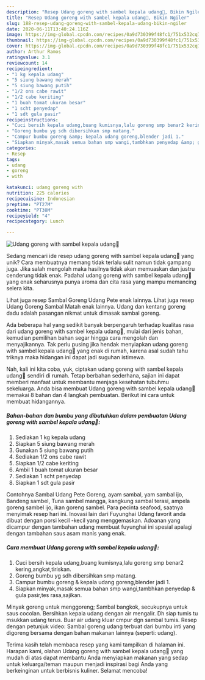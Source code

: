 ```yaml
---
description: "Resep Udang goreng with sambel kepala udang🦐, Bikin Ngiler"
title: "Resep Udang goreng with sambel kepala udang🦐, Bikin Ngiler"
slug: 188-resep-udang-goreng-with-sambel-kepala-udang-bikin-ngiler
date: 2020-06-11T13:40:24.116Z
image: https://img-global.cpcdn.com/recipes/0a9d730399f48fc1/751x532cq70/udang-goreng-with-sambel-kepala-udang🦐-foto-resep-utama.jpg
thumbnail: https://img-global.cpcdn.com/recipes/0a9d730399f48fc1/751x532cq70/udang-goreng-with-sambel-kepala-udang🦐-foto-resep-utama.jpg
cover: https://img-global.cpcdn.com/recipes/0a9d730399f48fc1/751x532cq70/udang-goreng-with-sambel-kepala-udang🦐-foto-resep-utama.jpg
author: Arthur Ramos
ratingvalue: 3.1
reviewcount: 14
recipeingredient:
- "1 kg kepala udang"
- "5 siung bawang merah"
- "5 siung bawang putih"
- "1/2 ons cabe rawit"
- "1/2 cabe keriting"
- "1 buah tomat ukuran besar"
- "1 scht penyedap"
- "1 sdt gula pasir"
recipeinstructions:
- "Cuci bersih kepala udang,buang kumisnya,lalu goreng smp benar2 kering,angkat,tiriskan."
- "Goreng bumbu yg sdh dibersihkan smp matang."
- "Campur bumbu goreng &amp; kepala udang goreng,blender jadi 1."
- "Siapkan minyak,masak semua bahan smp wangi,tambhkan penyedap &amp; gula pasir,tes rasa,sajikan."
categories:
- Resep
tags:
- udang
- goreng
- with

katakunci: udang goreng with 
nutrition: 225 calories
recipecuisine: Indonesian
preptime: "PT27M"
cooktime: "PT38M"
recipeyield: "4"
recipecategory: Lunch

---
```



![Udang goreng with sambel kepala udang🦐](https://img-global.cpcdn.com/recipes/0a9d730399f48fc1/751x532cq70/udang-goreng-with-sambel-kepala-udang🦐-foto-resep-utama.jpg)

Sedang mencari ide resep udang goreng with sambel kepala udang🦐 yang unik? Cara membuatnya memang tidak terlalu sulit namun tidak gampang juga. Jika salah mengolah maka hasilnya tidak akan memuaskan dan justru cenderung tidak enak. Padahal udang goreng with sambel kepala udang🦐 yang enak seharusnya punya aroma dan cita rasa yang mampu memancing selera kita.

Lihat juga resep Sambal Goreng Udang Pete enak lainnya. Lihat juga resep Udang Goreng Sambal Matah enak lainnya. Udang dan kentang goreng dadu adalah pasangan nikmat untuk dimasak sambal goreng.

Ada beberapa hal yang sedikit banyak berpengaruh terhadap kualitas rasa dari udang goreng with sambel kepala udang🦐, mulai dari jenis bahan, kemudian pemilihan bahan segar hingga cara mengolah dan menyajikannya. Tak perlu pusing jika hendak menyiapkan udang goreng with sambel kepala udang🦐 yang enak di rumah, karena asal sudah tahu triknya maka hidangan ini dapat jadi suguhan istimewa.


Nah, kali ini kita coba, yuk, ciptakan udang goreng with sambel kepala udang🦐 sendiri di rumah. Tetap berbahan sederhana, sajian ini dapat memberi manfaat untuk membantu menjaga kesehatan tubuhmu sekeluarga. Anda bisa membuat Udang goreng with sambel kepala udang🦐 memakai 8 bahan dan 4 langkah pembuatan. Berikut ini cara untuk membuat hidangannya.

<!--inarticleads1-->

##### Bahan-bahan dan bumbu yang dibutuhkan dalam pembuatan Udang goreng with sambel kepala udang🦐:

1. Sediakan 1 kg kepala udang
1. Siapkan 5 siung bawang merah
1. Gunakan 5 siung bawang putih
1. Sediakan 1/2 ons cabe rawit
1. Siapkan 1/2 cabe keriting
1. Ambil 1 buah tomat ukuran besar
1. Sediakan 1 scht penyedap
1. Siapkan 1 sdt gula pasir


Contohnya Sambal Udang Pete Goreng, ayam sambal, yam sambal ijo, Bandeng sambel, Tuna sambel mangga, kangkung sambal terasi, ampela goreng sambel ijo, ikan goreng sambel. Para pecinta seafood, saatnya menyimak resep hari ini. Inovasi lain dari Fuyunghai Udang favorit anda dibuat dengan porsi kecil -kecil yang menggemaskan. Adoanan yang dicampur dengan tambahan udang membuat fuyunghai ini spesial apalagi dengan tambahan saus asam manis yang enak. 

<!--inarticleads2-->

##### Cara membuat Udang goreng with sambel kepala udang🦐:

1. Cuci bersih kepala udang,buang kumisnya,lalu goreng smp benar2 kering,angkat,tiriskan.
1. Goreng bumbu yg sdh dibersihkan smp matang.
1. Campur bumbu goreng &amp; kepala udang goreng,blender jadi 1.
1. Siapkan minyak,masak semua bahan smp wangi,tambhkan penyedap &amp; gula pasir,tes rasa,sajikan.


Minyak goreng untuk menggoreng; Sambal bangkok, secukupnya untuk saus cocolan. Bersihkan kepala udang dengan air mengalir. Dh siap tumis tu msukkan udang terus. Buar air udang kluar cmpur dgn sambal tumis. Resep dengan petunjuk video: Sambal goreng udang terbuat dari bumbu inti yang digoreng bersama dengan bahan makanan lainnya (seperti: udang). 

Terima kasih telah membaca resep yang kami tampilkan di halaman ini. Harapan kami, olahan Udang goreng with sambel kepala udang🦐 yang mudah di atas dapat membantu Anda menyiapkan makanan yang sedap untuk keluarga/teman maupun menjadi inspirasi bagi Anda yang berkeinginan untuk berbisnis kuliner. Selamat mencoba!
